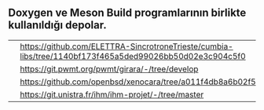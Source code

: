 ## Doxygen ve Meson Build programlarının birlikte kullanıldığı depolar.

|||
|---|---|
||https://github.com/ELETTRA-SincrotroneTrieste/cumbia-libs/tree/1140bf173f465a5ded99026bb50d02e3c904c5f0|
||https://git.pwmt.org/pwmt/girara/-/tree/develop|
||https://github.com/openbsd/xenocara/tree/a011f4db8a6b02f5b298f8b631330764f40aa037|
||https://git.unistra.fr/ihm/ihm-projet/-/tree/master|
